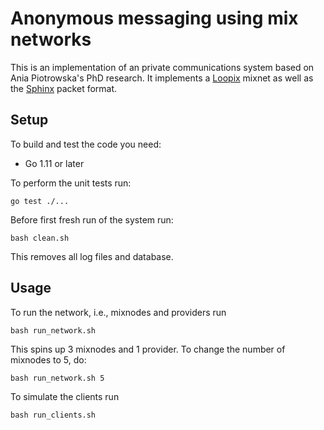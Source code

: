# Anonymous messaging using mix networks

This is an implementation of an private communications system based on
Ania Piotrowska's PhD research. It implements a 
[Loopix](https://arxiv.org/abs/1703.00536) mixnet as well as the 
[Sphinx](https://cypherpunks.ca/~iang/pubs/Sphinx_Oakland09.pdf) packet format.

## Setup

To build and test the code you need:

* Go 1.11 or later

To perform the unit tests run:

```shell
go test ./...
```

Before first fresh run of the system run:

```shell
bash clean.sh
```

This removes all log files and database.

## Usage

To run the network, i.e., mixnodes and providers run

```shell
bash run_network.sh
```

This spins up 3 mixnodes and 1 provider. To change the number of mixnodes to 5, 
do:

```shell
bash run_network.sh 5
```

To simulate the clients run

```shell
bash run_clients.sh
```
